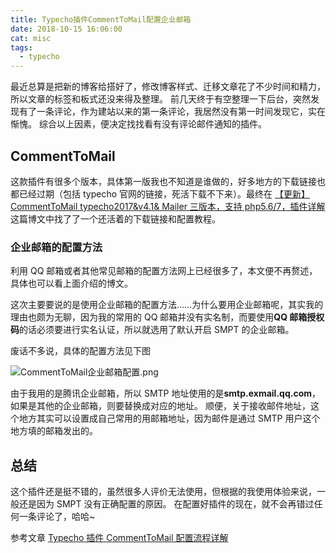 ```yaml
---
title: Typecho插件CommentToMail配置企业邮箱
date: 2018-10-15 16:06:00
cat: misc
tags:
  - typecho
---
```


最近总算是把新的博客给搭好了，修改博客样式、迁移文章花了不少时间和精力，所以文章的标签和板式还没来得及整理。
前几天终于有空整理一下后台，突然发现有了一条评论，作为建站以来的第一条评论，我居然没有第一时间发现它，实在惭愧。
综合以上因素，便决定找找看有没有评论邮件通知的插件。

## CommentToMail

这款插件有很多个版本，具体第一版我也不知道是谁做的，好多地方的下载链接也都已经过期（包括 typecho 官网的链接，死活下载不下来）。最终在 [【更新】CommentToMail typecho2017&v4.1& Mailer 三版本，支持 php5.6/7，插件详解][1] 这篇博文中找了了一个还活着的下载链接和配置教程。

### 企业邮箱的配置方法

利用 QQ 邮箱或者其他常见邮箱的配置方法网上已经很多了，本文便不再赘述，具体也可以看上面介绍的博文。

这次主要要说的是使用企业邮箱的配置方法……为什么要用企业邮箱呢，其实我的理由也颇为无聊，因为我的常用的 QQ 邮箱并没有实名制，而要使用**QQ 邮箱授权码**的话必须要进行实名认证，所以就选用了默认开启 SMPT 的企业邮箱。

废话不多说，具体的配置方法见下图

![CommentToMail企业邮箱配置.png][2]

由于我用的是腾讯企业邮箱，所以 SMTP 地址使用的是**smtp.exmail.qq.com**，如果是其他的企业邮箱，则要替换成对应的地址。
顺便，关于接收邮件地址，这个地方其实可以设置成自己常用的用邮箱地址，因为邮件是通过 SMTP 用户这个地方填的邮箱发出的。

## 总结

这个插件还是挺不错的，虽然很多人评价无法使用，但根据的我使用体验来说，一般还是因为 SMPT 没有正确配置的原因。
在配置好插件的现在，就不会再错过任何一条评论了，哈哈~

参考文章
[Typecho 插件 CommentToMail 配置流程详解][3]

[1]: https://9sb.org/58
[2]: https://cdn.jsdelivr.net/gh/LuckyRabbitFeet/rabbitfeet.net@master/res/Typecho%E6%8F%92%E4%BB%B6CommentToMail%E9%85%8D%E7%BD%AE%E4%BC%81%E4%B8%9A%E9%82%AE%E7%AE%B1/CommentToMail%E4%BC%81%E4%B8%9A%E9%82%AE%E7%AE%B1%E9%85%8D%E7%BD%AE.png
[3]: https://www.zuozuovera.cn/archives/1196/
